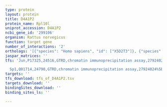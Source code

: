 ```yaml
---
type: protein
layout: protein
title: D4A1P2
protein_name: Rpl10l
uniprot_accession: D4A1P2
ncbi_gene_id: '299106'
organism: Rattus norvegicus
function: target gene
number_of_interactions: '2'
orthologs: '[{"species": "Homo sapiens", "id": ["X5D2T3"]}, {"species": "Danio rerio", "id": ["<a href=\"/protein/q7zv96\">Q7ZV96</a>"]}, {"species": "Mus musculus", "id": ["<a href=\"/protein/p86048\">P86048</a>", "<a href=\"/protein/q6zwv3\">Q6ZWV3</a>"]}, {"species": "Caenorhabditis elegans", "id": ["<a href=\"/protein/q09533\">Q09533</a>"]}, {"species": "Drosophila melanogaster", "id": ["<a href=\"/protein/o61231\">O61231</a>"]}, {"species": "Saccharomyces cerevisiae", "id": ["<a href=\"/protein/p41805\">P41805</a>"]}]'
jaspar_matrices: ''
tfs: 'Jun,P17325,24516,GTRD,chromatin immunoprecipitation assay,27924024%5Buid%5D,No

  Sp1,Q01714,24790,GTRD,chromatin immunoprecipitation assay,27924024%5Buid%5D,No'
targets: ''
tfs_download: tfs_of_D4A1P2.tsv
targets_download: ''
bindingSites_download: ''
binding_sites_ls: ''

---
```

